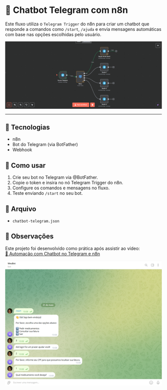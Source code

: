 # 🤖 Chatbot Telegram com n8n

Este fluxo utiliza o `Telegram Trigger` do n8n para criar um chatbot que responde a comandos como `/start`, `/ajuda` e envia mensagens automáticas com base nas opções escolhidas pelo usuário.

![Fluxo do chatbot no n8n](https://github.com/claramoura03/fluxos-n8n/blob/main/chatbot-telegram/estrutura-do-fluxo.png.png?raw=true)

---

## 🚀 Tecnologias
- n8n
- Bot do Telegram (via BotFather)
- Webhook

## 🔁 Como usar
1. Crie seu bot no Telegram via @BotFather.
2. Copie o token e insira no nó Telegram Trigger do n8n.
3. Configure os comandos e mensagens no fluxo.
4. Teste enviando `/start` no seu bot.

## 📁 Arquivo
- `chatbot-telegram.json`

## 📌 Observações
Este projeto foi desenvolvido como prática após assistir ao vídeo:  
[🔗 Automação com Chatbot no Telegram e n8n](https://www.youtube.com/watch?v=G_U0-UMD_9E)

![Bot funcionando](https://github.com/claramoura03/fluxos-n8n/blob/main/chatbot-telegram/bot-funcionando.png.png?raw=true)
